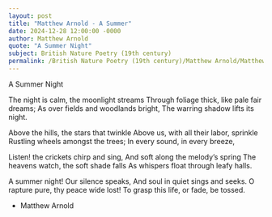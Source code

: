 ```yaml
---
layout: post
title: "Matthew Arnold - A Summer"
date: 2024-12-28 12:00:00 -0000
author: Matthew Arnold
quote: "A Summer Night"
subject: British Nature Poetry (19th century)
permalink: /British Nature Poetry (19th century)/Matthew Arnold/Matthew Arnold - A Summer
---
```


A Summer Night

The night is calm, the moonlight streams
Through foliage thick, like pale fair dreams;
As over fields and woodlands bright,
The warring shadow lifts its night.

Above the hills, the stars that twinkle
Above us, with all their labor, sprinkle
Rustling wheels amongst the trees;
In every sound, in every breeze,

Listen! the crickets chirp and sing,
And soft along the melody’s spring
The heavens watch, the soft shade falls
As whispers float through leafy halls.

A summer night! Our silence speaks,
And soul in quiet sings and seeks.
O rapture pure, thy peace wide lost!
To grasp this life, or fade, be tossed.

- Matthew Arnold
